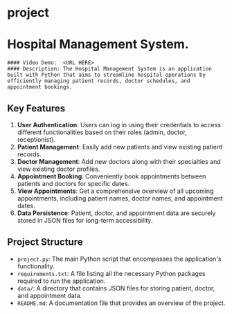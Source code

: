 # project
 # Hospital Management System.
    #### Video Demo:  <URL HERE>
    #### Description: The Hospital Management System is an application built with Python that aims to streamline hospital operations by efficiently managing patient records, doctor schedules, and appointment bookings.

## Key Features
1. **User Authentication**: Users can log in using their credentials to access different functionalities based on their roles (admin, doctor, receptionist).
2. **Patient Management**: Easily add new patients and view existing patient records.
3. **Doctor Management**: Add new doctors along with their specialties and view existing doctor profiles.
4. **Appointment Booking**: Conveniently book appointments between patients and doctors for specific dates.
5. **View Appointments**: Get a comprehensive overview of all upcoming appointments, including patient names, doctor names, and appointment dates.
6. **Data Persistence**: Patient, doctor, and appointment data are securely stored in JSON files for long-term accessibility.

## Project Structure
- `project.py`: The main Python script that encompasses the application's functionality.
- `requirements.txt`: A file listing all the necessary Python packages required to run the application.
- `data/`: A directory that contains JSON files for storing patient, doctor, and appointment data.
- `README.md`: A documentation file that provides an overview of the project.
